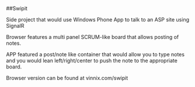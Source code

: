 ##Swipit

Side project that would use Windows Phone App to talk to an ASP site using SignalR

Browser features a multi panel SCRUM-like board that allows posting of notes.

APP featured a post/note like container that would allow you to type notes and you would lean left/right/center to push the note to the appropriate board.


Browser version can be found at vinnix.com/swipit
